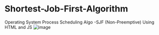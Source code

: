 # **Shortest-Job-First-Algorithm**
Operating System Process Scheduling Algo -SJF (Non-Preemptive) Using HTML and JS
![image](https://github.com/user-attachments/assets/6e09c5b9-86de-4a5f-b946-21f760380976)
